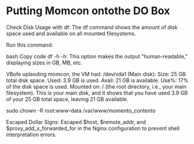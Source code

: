# Putting Momcon ontothe DO Box

Check Disk Usage with df:
The df command shows the amount of disk space used and available on all mounted filesystems.

Run this command:

bash
Copy code
df -h
-h: This option makes the output "human-readable," displaying sizes in GB, MB, etc.

VBofe uplaoding momcon, the VM had:
/dev/vda1 (Main disk):
Size: 25 GB total disk space.
Used: 3.9 GB is used.
Avail: 21 GB is available.
Use%: 17% of the disk space is used.
Mounted on: / (the root directory, i.e., your main filesystem).
This is your main disk, and it shows that you have used 3.9 GB of your 25 GB total space, leaving 21 GB available.


sudo chown -R root:www-data /var/www/momento_contento


Escaped Dollar Signs:
Escaped $host, $remote_addr, and $proxy_add_x_forwarded_for in the Nginx configuration to prevent shell interpretation errors.